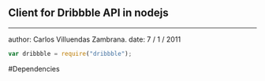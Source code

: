 ## Client for Dribbble API in nodejs
***
author: Carlos Villuendas Zambrana.
date: 7 / 1 / 2011


```javascript
var dribbble = require("dribbble");
```

#Dependencies

